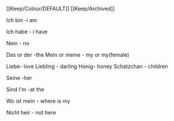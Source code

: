 [[Keep/Colour/DEFAULT]] [[Keep/Archived]] 

Ich bin -i am


Ich habe - i have

Nein - no


Das or der -the
Mein or meine - my or my(female)

 Liebe- love
Liebling - darling 
Honig- honey
Schatzchan - children 


Seine -her

Sind I'm -at the 


Wo ist mein   - where is my


Nicht heir - not here
